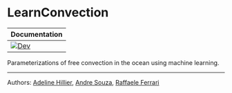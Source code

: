 # LearnConvection

| Documentation |
|---|
| [![Dev](https://img.shields.io/badge/docs-dev-blue.svg)](https://adelinehillier.github.io/LearnConvection/dev/) |

<!-- [![Build Status](https://github.com/adelinehillier/LearnConvection.jl/workflows/CI/badge.svg)](https://github.com/adelinehillier/LearnConvection.jl/actions)
[![Coverage](https://codecov.io/gh/adelinehillier/LearnConvection.jl/branch/master/graph/badge.svg)](https://codecov.io/gh/adelinehillier/LearnConvection.jl) -->

Parameterizations of free convection in the ocean using machine learning.

***
Authors: [Adeline Hillier](https://github.com/adelinehillier), [Andre Souza](https://github.com/sandreza), [Raffaele Ferrari](http://ferrari.mit.edu)
